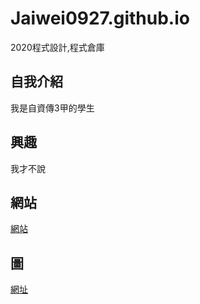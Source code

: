# Jaiwei0927.github.io
2020程式設計,程式倉庫


##  自我介紹
我是自資傳3甲的學生

##  興趣
我才不說

##  網站
[網站](https://hackmd.io/?nav=overview)
## 圖
[網址](https://www.hymmoto.tw/wp-content/uploads/2020/02/img-14-1024x682.jpg)
